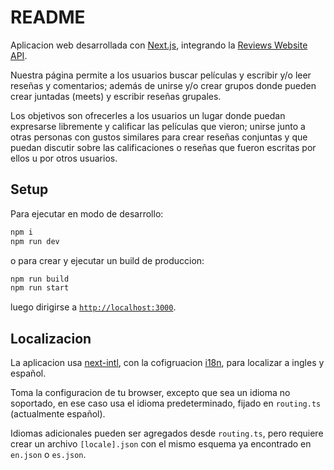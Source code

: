 # README

Aplicacion web desarrollada con [Next.js](https://nextjs.org), integrando la [Reviews Website API](https://github.com/MatiRaimondi1/Reviews-Website).

Nuestra página permite a los usuarios buscar películas y escribir y/o leer reseñas y comentarios; además de unirse y/o crear grupos donde pueden crear juntadas (meets) y escribir reseñas grupales.

Los objetivos son ofrecerles a los usuarios un lugar donde puedan expresarse libremente y calificar las películas que vieron; unirse junto a otras personas con gustos similares para crear reseñas conjuntas y que puedan discutir sobre las calificaciones o reseñas que fueron escritas por ellos u por otros usuarios.

## Setup

Para ejecutar en modo de desarrollo:

```bash
npm i
npm run dev
```

o para crear y ejecutar un build de produccion:

```bash
npm run build
npm run start
```

luego dirigirse a [`http://localhost:3000`](http://localhost:3000).

## Localizacion

La aplicacion usa [next-intl](https://next-intl.dev/), con la cofigruacion [i18n](https://next-intl.dev/docs/getting-started/app-router/with-i18n-routing), para localizar a ingles y español.

Toma la configuracion de tu browser, excepto que sea un idioma no soportado, en ese caso usa el idioma predeterminado, fijado en `routing.ts` (actualmente español).

Idiomas adicionales pueden ser agregados desde `routing.ts`, pero requiere crear un archivo `[locale].json` con el mismo esquema ya encontrado en `en.json` o `es.json`.
